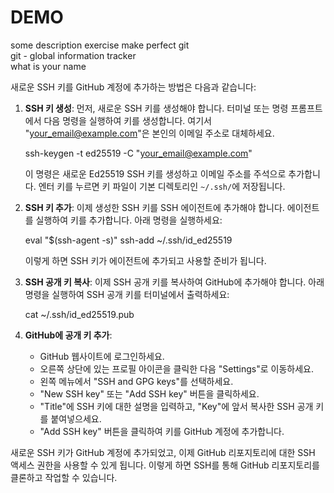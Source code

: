 # DEMO

some description
exercise make perfect
git   
git - global information tracker  
what
is 
your name  

새로운 SSH 키를 GitHub 계정에 추가하는 방법은 다음과 같습니다:

1. **SSH 키 생성**: 먼저, 새로운 SSH 키를 생성해야 합니다. 터미널 또는 명령 프롬프트에서 다음 명령을 실행하여 키를 생성합니다. 여기서 "your_email@example.com"은 본인의 이메일 주소로 대체하세요.

   ssh-keygen -t ed25519 -C "your_email@example.com"

   이 명령은 새로운 Ed25519 SSH 키를 생성하고 이메일 주소를 주석으로 추가합니다. 엔터 키를 누르면 키 파일이 기본 디렉토리인 `~/.ssh/`에 저장됩니다.

2. **SSH 키 추가**: 이제 생성한 SSH 키를 SSH 에이전트에 추가해야 합니다. 에이전트를 실행하여 키를 추가합니다. 아래 명령을 실행하세요:

   eval "$(ssh-agent -s)"
   ssh-add ~/.ssh/id_ed25519

   이렇게 하면 SSH 키가 에이전트에 추가되고 사용할 준비가 됩니다.

3. **SSH 공개 키 복사**: 이제 SSH 공개 키를 복사하여 GitHub에 추가해야 합니다. 아래 명령을 실행하여 SSH 공개 키를 터미널에서 출력하세요:

   cat ~/.ssh/id_ed25519.pub

4. **GitHub에 공개 키 추가**:
   - GitHub 웹사이트에 로그인하세요.
   - 오른쪽 상단에 있는 프로필 아이콘을 클릭한 다음 "Settings"로 이동하세요.
   - 왼쪽 메뉴에서 "SSH and GPG keys"를 선택하세요.
   - "New SSH key" 또는 "Add SSH key" 버튼을 클릭하세요.
   - "Title"에 SSH 키에 대한 설명을 입력하고, "Key"에 앞서 복사한 SSH 공개 키를 붙여넣으세요.
   - "Add SSH key" 버튼을 클릭하여 키를 GitHub 계정에 추가합니다.

새로운 SSH 키가 GitHub 계정에 추가되었고, 이제 GitHub 리포지토리에 대한 SSH 액세스 권한을 사용할 수 있게 됩니다. 이렇게 하면 SSH를 통해 GitHub 리포지토리를 클론하고 작업할 수 있습니다.

